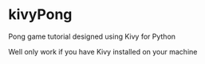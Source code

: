 # kivyPong
Pong game tutorial designed using Kivy for Python

Well only work if you have Kivy installed on your machine
